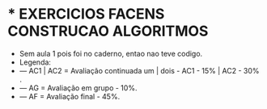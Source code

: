 # * EXERCICIOS FACENS CONSTRUCAO ALGORITMOS




* Sem aula 1 pois foi no caderno, entao nao teve codigo.
* Legenda:
*  — AC1 | AC2 = Avaliação continuada um | dois - AC1 - 15% | AC2 - 30% .
*  —  AG = Avaliação em grupo - 10%.
*  —  AF = Avaliação final - 45%.
